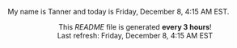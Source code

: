 My name is Tanner and today is Friday, December 8, 4:15 AM EST.

<p align="center">This <i>README</i> file is generated <b>every 3 hours</b>!</br>Last refresh: Friday, December 8, 4:15 AM EST<br /></p>
